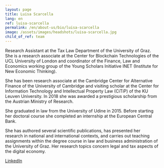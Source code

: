 ```yaml
---
layout: page
title: Luisa Scarcella
lang: en
ref: luisa-scarcella
permalink: /en/about-us/bio/luisa-scarcella
image: /assets/images/headshots/luisa-scarcella.jpg
child_of_ref: team
---
```


Research Assistant at the Tax Law Department of the University of Graz. She is a research associate at the Center for Blockchain Technologies of the UCL University of London and coordinator of the Finance, Law and Economics working group of the Young Scholars Initiative INET (Institute for New Economic Thinking).

She has been research associate at the Cambridge Center for Alternative Finance of the University of Cambridge and visiting scholar at the Center for Information Technology and Intellectual Property Law (CiTiP) of the KU Leuven University. In 2018 she was awarded a prestigious scholarship from the Austrian Ministry of Research.

She graduated in law from the University of Udine in 2015. Before starting her doctoral course she completed an internship at the European Central Bank.

She has authored several scientific publications, has presented her research in national and international contexts, and carries out teaching assignments within the degree course in law and business administration of the University of Graz. Her research topics concern legal and tax aspects of the digital economy.

[LinkedIn](https://www.linkedin.com/in/luisa-scarcella-0b6601147/)
